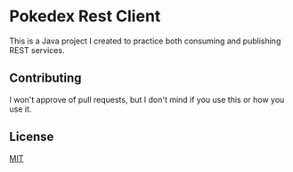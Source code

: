 # Pokedex Rest Client

This is a Java project I created to practice both consuming and publishing REST services.

## Contributing
I won't approve of pull requests, but I don't mind if you use this or how you use it.

## License
[MIT](https://choosealicense.com/licenses/mit/)

